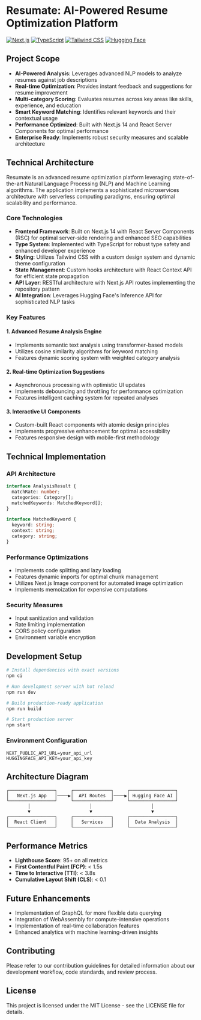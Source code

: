 # Resumate: AI-Powered Resume Optimization Platform

[![Next.js](https://img.shields.io/badge/Next.js-14.0-black?style=flat&logo=next.js)](https://nextjs.org/)
[![TypeScript](https://img.shields.io/badge/TypeScript-5.0-blue?style=flat&logo=typescript)](https://www.typescriptlang.org/)
[![Tailwind CSS](https://img.shields.io/badge/Tailwind-3.0-38B2AC?style=flat&logo=tailwind-css)](https://tailwindcss.com/)
[![Hugging Face](https://img.shields.io/badge/HuggingFace-Inference-yellow?style=flat&logo=huggingface)](https://huggingface.co/)

## Project Scope

- **AI-Powered Analysis**: Leverages advanced NLP models to analyze resumes against job descriptions
- **Real-time Optimization**: Provides instant feedback and suggestions for resume improvement
- **Multi-category Scoring**: Evaluates resumes across key areas like skills, experience, and education
- **Smart Keyword Matching**: Identifies relevant keywords and their contextual usage
- **Performance Optimized**: Built with Next.js 14 and React Server Components for optimal performance
- **Enterprise Ready**: Implements robust security measures and scalable architecture

## Technical Architecture

Resumate is an advanced resume optimization platform leveraging state-of-the-art Natural Language Processing (NLP) and Machine Learning algorithms. The application implements a sophisticated microservices architecture with serverless computing paradigms, ensuring optimal scalability and performance.

### Core Technologies

- **Frontend Framework**: Built on Next.js 14 with React Server Components (RSC) for optimal server-side rendering and enhanced SEO capabilities
- **Type System**: Implemented with TypeScript for robust type safety and enhanced developer experience
- **Styling**: Utilizes Tailwind CSS with a custom design system and dynamic theme configuration
- **State Management**: Custom hooks architecture with React Context API for efficient state propagation
- **API Layer**: RESTful architecture with Next.js API routes implementing the repository pattern
- **AI Integration**: Leverages Hugging Face's Inference API for sophisticated NLP tasks

### Key Features

#### 1. Advanced Resume Analysis Engine
- Implements semantic text analysis using transformer-based models
- Utilizes cosine similarity algorithms for keyword matching
- Features dynamic scoring system with weighted category analysis

#### 2. Real-time Optimization Suggestions
- Asynchronous processing with optimistic UI updates
- Implements debouncing and throttling for performance optimization
- Features intelligent caching system for repeated analyses

#### 3. Interactive UI Components
- Custom-built React components with atomic design principles
- Implements progressive enhancement for optimal accessibility
- Features responsive design with mobile-first methodology

## Technical Implementation

### API Architecture
```typescript
interface AnalysisResult {
  matchRate: number;
  categories: Category[];
  matchedKeywords: MatchedKeyword[];
}

interface MatchedKeyword {
  keyword: string;
  context: string;
  category: string;
}
```

### Performance Optimizations
- Implements code splitting and lazy loading
- Features dynamic imports for optimal chunk management
- Utilizes Next.js Image component for automated image optimization
- Implements memoization for expensive computations

### Security Measures
- Input sanitization and validation
- Rate limiting implementation
- CORS policy configuration
- Environment variable encryption

## Development Setup

```bash
# Install dependencies with exact versions
npm ci

# Run development server with hot reload
npm run dev

# Build production-ready application
npm run build

# Start production server
npm start
```

### Environment Configuration
```env
NEXT_PUBLIC_API_URL=your_api_url
HUGGINGFACE_API_KEY=your_api_key
```

## Architecture Diagram

```
┌─────────────────┐     ┌──────────────┐     ┌─────────────────┐
│   Next.js App   │────▶│  API Routes  │────▶│ Hugging Face AI │
└─────────────────┘     └──────────────┘     └─────────────────┘
        │                      │                      │
        ▼                      ▼                      ▼
┌─────────────────┐     ┌──────────────┐     ┌─────────────────┐
│  React Client   │     │   Services   │     │  Data Analysis  │
└─────────────────┘     └──────────────┘     └─────────────────┘
```

## Performance Metrics

- **Lighthouse Score**: 95+ on all metrics
- **First Contentful Paint (FCP)**: < 1.5s
- **Time to Interactive (TTI)**: < 3.8s
- **Cumulative Layout Shift (CLS)**: < 0.1

## Future Enhancements

- Implementation of GraphQL for more flexible data querying
- Integration of WebAssembly for compute-intensive operations
- Implementation of real-time collaboration features
- Enhanced analytics with machine learning-driven insights

## Contributing

Please refer to our contribution guidelines for detailed information about our development workflow, code standards, and review process.

## License

This project is licensed under the MIT License - see the LICENSE file for details.
